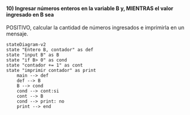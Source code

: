 #### 10) Ingresar números enteros en la variable B y, MIENTRAS el valor ingresado en B sea
POSITIVO, calcular la cantidad de números ingresados e imprimirla en un mensaje. 
```mermaid
stateDiagram-v2
state "Entero B, contador" as def
state "input B" as B
state "if B> 0" as cond
state "contador += 1" as cont
state "imprimir contador" as print
    main --> def
    def --> B
    B --> cond
    cond --> cont:si
    cont --> B
    cond --> print: no
    print --> end
```
